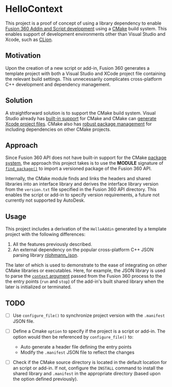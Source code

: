 # HelloContext 

This project is a proof of concept of using a library dependency to enable [Fusion 360 Addin and Script development][1]
using a [CMake][2] build system. This enables support of development environments other than Visual Studio and Xcode,
such as [CLion][3].

## Motivation

Upon the creation of a new script or add-in, Fusion 360 generates a template project with both a Visual Studio and XCode
project file containing the relevant build settings. This unnecessarily complicates cross-platform C++ development and
dependency management. 

## Solution

A straightforward solution is to support the CMake build system. Visual Studio already has [built-in support][4] for
CMake and CMake can [generate Xcode project files][5]. CMake also has [robust package management][6] for including
dependencies on other CMake projects.

## Approach

Since Fusion 360 API does not have built-in support for the CMake [package system][6], the approach this project takes
is to use the **MODULE** signature of [`find_package()`][7] to import a versioned package of the Fusion 360 API.

Internally, the CMake module finds and links the headers and shared libraries into an interface library and derives the 
interface library version from the `version.txt` file specified in the Fusion 360 API directory. This enables the script
or add-in to specify version requirements, a future not currently not supported by AutoDesk.

## Usage

This project includes a derivation of the `HelloAddin` generated by a template project with the following differences:

1. All the features previously described.
2. An external dependency on the popular cross-platform C++ JSON parsing library [nlohmann_json][8].
 
The later of which is used to demonstrate to the ease of integrating on other CMake libraries or executables. Here, for
example, the JSON library is used to parse the [`context` argument][9] passed from the Fusion 360 process to the the
entry points (`run` and `stop`) of the add-in's built shared library when the later is initialized or terminated.

## TODO

- [ ] Use `configure_file()` to synchronize project version with the `.manifest` JSON file.
- [ ] Define a Cmake `option` to specify if the project is a script or add-in. The option would then be referenced by
`configure_file()` to:
   * Auto generate a header file defining the entry points
   * Modify the `.manifest` JSON file to reflect the changes
- [ ] Check if the CMake source directory is located in the default location for an script or add-in. If not, configure
the `INSTALL` command to install the shared library and `.manifest` in the appropriate directory (based upon the option
defined previously).


[1]: https://autodeskfusion360.github.io/
[2]: https://cmake.org/cmake/help/latest/
[3]: https://www.jetbrains.com/clion/
[4]: https://docs.microsoft.com/en-us/cpp/build/cmake-projects-in-visual-studio
[5]: https://cmake.org/cmake/help/latest/generator/Xcode.html
[6]: https://cmake.org/cmake/help/latest/manual/cmake-packages.7.html
[7]: https://cmake.org/cmake/help/latest/command/find_package.html
[8]: https://github.com/nlohmann/json
[9]: http://help.autodesk.com/view/fusion360/ENU/?guid=WritingDebugging_UM 